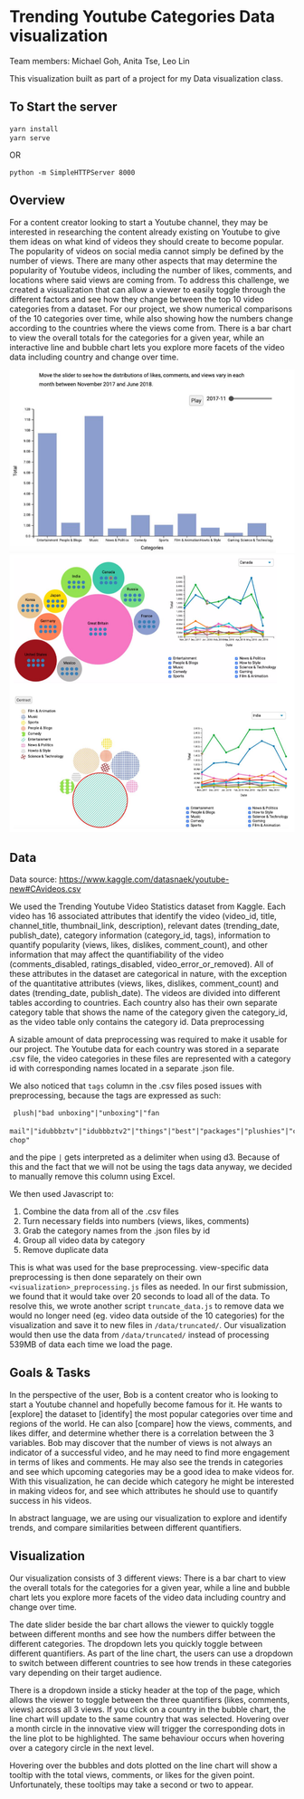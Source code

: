 # Trending Youtube Categories Data visualization

Team members: Michael Goh, Anita Tse, Leo Lin

This visualization built as part of a project for my Data visualization class. 

## To Start the server
```
yarn install
yarn serve
```

OR

```
python -m SimpleHTTPServer 8000
```

## Overview

For a content creator looking to start a Youtube channel, they may be interested in researching the content already existing on Youtube to give them ideas on what kind of videos they should create to become popular. The popularity of videos on social media cannot simply be defined by the number of views. There are many other aspects that may determine the popularity of Youtube videos, including the number of likes, comments, and locations where said views are coming from. To address this challenge, we created a visualization that can allow a viewer to easily toggle through the different factors and see how they change between the top 10 video categories from a dataset. For our project, we show numerical comparisons of the 10 categories over time, while also showing how the numbers change according to the countries where the views come from. There is a bar chart to view the overall totals for the categories for a given year, while an interactive line and bubble chart lets you explore more facets of the video data including country and change over time.

![](images/barchart.png)
![](images/visualization.png)

## Data

Data source: ​https://www.kaggle.com/datasnaek/youtube-new#CAvideos.csv

We used the Trending Youtube Video Statistics dataset from Kaggle. Each video has 16 associated attributes that identify the video (video_id, title, channel_title, thumbnail_link, description), relevant dates (trending_date, publish_date), category information (category_id, tags), information to quantify popularity (views, likes, dislikes, comment_count), and other information that may affect the quantifiability of the video (comments_disabled, ratings_disabled, video_error_or_removed). All of these attributes in the dataset are categorical in nature, with the exception of the quantitative attributes (views, likes, dislikes, comment_count) and dates (trending_date, publish_date). The videos are divided into different tables according to countries. Each country also has their own separate category table that shows the name of the category given the category_id, as the video table only contains the category id.
Data preprocessing

A sizable amount of data preprocessing was required to make it usable for our project. The Youtube data for each country was stored in a separate .csv file, the video categories in these files are represented with a category id with corresponding names located in a separate .json file.

We also noticed that `tags` column in the .csv files posed issues with preprocessing, because the tags are expressed as such:

```
 plush|"bad unboxing"|"unboxing"|"fan
 mail"|"idubbbztv"|"idubbbztv2"|"things"|"best"|"packages"|"plushies"|"chontent chop"
 ```
 
and the pipe `|` gets interpreted as a delimiter when using d3. Because of this and the fact that we will not be using the tags data anyway, we decided to manually remove this column using Excel.
 
We then used Javascript to:
1. Combine the data from all of the .csv files
2. Turn necessary fields into numbers (views, likes, comments)
3. Grab the category names from the .json files by id
4. Group all video data by category
5. Remove duplicate data

This is what was used for the base preprocessing. view-specific data preprocessing is then done separately on their own `<visualization>_preprocessing.js` files as needed.
In our first submission, we found that it would take over 20 seconds to load all of the data. To resolve this, we wrote another script `truncate_data.js` to remove data we would no longer need (eg. video data outside of the 10 categories) for the visualization and save it to new files in `/data/truncated/`. Our visualization would then use the data from `/data/truncated/` instead of processing 539MB of data each time we load the page.

## Goals & Tasks 

In the perspective of the user, Bob is a content creator who is looking to start a Youtube channel and hopefully become famous for it. He wants to [explore] the dataset to [identify] the most popular categories over time and regions of the world. He can also [compare] how the views, comments, and likes differ, and determine whether there is a correlation between the 3 variables. Bob may discover that the number of views is not always an indicator of a successful video, and he may need to find more engagement in terms of likes and comments. He may also see the trends in categories and see which upcoming categories may be a good idea to make videos for. With this visualization, he can decide which category he might be interested in making videos for, and see which attributes he should use to quantify success in his videos.

In abstract language, we are using our visualization to explore and identify trends, and compare similarities between different quantifiers.

## Visualization

Our visualization consists of 3 different views: There is a bar chart to view the overall totals for the categories for a given year, while a line and bubble chart lets you explore more facets of the video data including country and change over time.

The date slider beside the bar chart allows the viewer to quickly toggle between different months and see how the numbers differ between the different categories. The dropdown lets you quickly toggle between different quantifiers. As part of the line chart, the users can use a dropdown to switch between different countries to see how trends in these categories vary depending on their target audience.

There is a dropdown inside a sticky header at the top of the page, which allows the viewer to toggle between the three quantifiers (likes, comments, views) across all 3 views. If you click on a country in the bubble chart, the line chart will update to the same country that was selected. Hovering over a month circle in the innovative view will
trigger the corresponding dots in the line plot to be highlighted. The same behaviour occurs when hovering over a category circle in the next level.

Hovering over the bubbles and dots plotted on the line chart will show a tooltip with the total views, comments, or likes for the given point. Unfortunately, these tooltips may take a second or two to appear.


